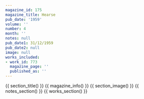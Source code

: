```yaml
---
magazine_id: 175
magazine_title: Hearse
pub_date: '1959'
volume: ''
number: 4
month: ''
notes: null
pub_date1: 31/12/1959
pub_date2: null
image: null
works_included:
- work_id: 773
  magazine_page: ''
  published_as: ''
---
```


{{ section_title() }}
{{ magazine_info() }}
{{ section_image() }}
{{ notes_section() }}
{{ works_section() }}
